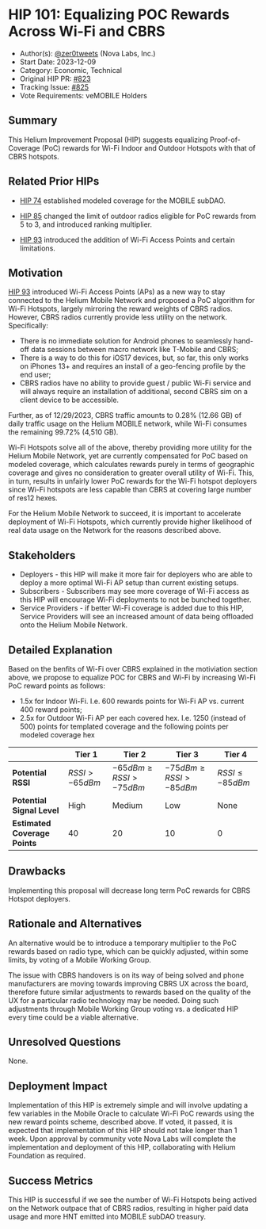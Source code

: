 # HIP 101: Equalizing POC Rewards Across Wi-Fi and CBRS 

- Author(s): [@zer0tweets](https://github.com/zer0tweets) (Nova Labs, Inc.)
- Start Date: 2023-12-09
- Category: Economic, Technical
- Original HIP PR: [#823](https://github.com/helium/HIP/pull/823)
- Tracking Issue: [#825](https://github.com/helium/HIP/issues/825)
- Vote Requirements: veMOBILE Holders

## Summary

This Helium Improvement Proposal (HIP) suggests equalizing Proof-of-Coverage (PoC) rewards for Wi-Fi Indoor and Outdoor Hotspots with that of CBRS hotspots.  

## Related Prior HIPs

* [HIP 74](0074-mobile-poc-modeled-coverage-rewards.md) established modeled coverage for the MOBILE subDAO.

* [HIP 85](0085-mobile-hex-coverage-limit.md) changed the limit of outdoor radios eligible for PoC rewards from 5 to 3, and introduced ranking multiplier.

* [HIP 93](0093-addition-of-wifi-aps-to-mobile-subdao.md) introduced the addition of Wi-Fi Access Points and certain limitations.

## Motivation

[HIP 93](0093-addition-of-wifi-aps-to-mobile-subdao.md) introduced Wi-Fi Access Points (APs) as a new way to stay connected to the Helium Mobile Network and proposed a PoC algorithm for Wi-Fi Hotspots, largely mirroring the reward weights of CBRS radios. However, CBRS radios currently provide less utility on the network. Specifically:
- There is no immediate solution for Android phones to seamlessly hand-off data sessions between macro network like T-Mobile and CBRS; 
- There is a way to do this for iOS17 devices, but, so far, this only works on iPhones 13+ and requires an install of a geo-fencing profile by the end user;
- CBRS radios have no ability to provide guest / public Wi-Fi service and will always require an installation of additional, second CBRS sim on a client device to be accessible.

Further, as of 12/29/2023, CBRS traffic amounts to 0.28% (12.66 GB) of daily traffic usage on the Helium MOBILE network, while Wi-Fi consumes the remaining 99.72% (4,510 GB). 

Wi-Fi Hotspots solve all of the above, thereby providing more utility for the Helium Mobile Network, yet are currently compensated for PoC based on modeled coverage, which calculates rewards purely in terms of geographic coverage and gives no consideration to greater overall utility of Wi-Fi. This, in turn, results in unfairly lower PoC rewards for the Wi-Fi hotspot deployers since Wi-Fi hotspots are less capable than CBRS at covering large number of res12 hexes.

For the Helium Mobile Network to succeed, it is important to accelerate deployment of Wi-Fi Hotspots, which currently provide higher likelihood of real data usage on the Network for the reasons described above. 


## Stakeholders

- Deployers - this HIP will make it more fair for deployers who are able to deploy a more optimal Wi-Fi AP setup than current existing setups. 
- Subscribers - Subscribers may see more coverage of Wi-Fi access as this HIP will encourage Wi-Fi deployments to not be bunched together. 
- Service Providers - if better Wi-Fi coverage is added due to this HIP, Service Providers will see an increased amount of data being offloaded onto the Helium Mobile Network.

## Detailed Explanation

Based on the benfits of Wi-Fi over CBRS explained in the motiviation section above, we propose to equalize POC for CBRS and Wi-Fi by increasing Wi-Fi PoC reward points as follows:

- 1.5x for Indoor Wi-Fi. I.e. 600 rewards points for Wi-Fi AP vs. current 400 reward points; 
- 2.5x for Outdoor Wi-Fi AP per each covered hex. I.e. 1250 (instead of 500) points for templated coverage and the following points per modeled coverage hex


|                               | Tier 1           | Tier 2                        | Tier 3                       | Tier 4              |
| ----------------------------- | ---------------- | ----------------------------- | ---------------------------- | ------------------- |
| **Potential RSSI**            | $RSSI > -65 dBm$ | $-65 dBm \ge RSSI > -75 dBm$  | $-75 dBm \ge RSSI > -85 dBm$ | $RSSI \le -85 dBm$  |
| **Potential Signal Level**    | High             | Medium                        | Low                          | None                |
| **Estimated Coverage Points** | 40               | 20                            | 10                           | 0                   |

## Drawbacks

Implementing this proposal will decrease long term PoC rewards for CBRS Hotspot deployers.

## Rationale and Alternatives

An alternative would be to introduce a temporary multiplier to the PoC rewards based on radio type, which can be quickly adjusted, within some limits, by voting of a Mobile Working Group. 

The issue with CBRS handovers is on its way of being solved and phone manufacturers are moving towards improving CBRS UX across the board, therefore future similar adjustments to rewards based on the quality of the UX for a particular radio technology may be needed. Doing such adjustments through Mobile Working Group voting vs. a dedicated HIP every time could be a viable alternative.

## Unresolved Questions

None.

## Deployment Impact

Implementation of this HIP is extremely simple and will involve updating a few variables in the Mobile Oracle to calculate Wi-Fi PoC rewards using the new reward points scheme, described above. If voted, it passed, it is expected that implementation of this HIP should not take longer than 1 week. Upon approval by community vote Nova Labs will complete the implementation and deployment of this HIP, collaborating with Helium Foundation as required. 

## Success Metrics

This HIP is successful if we see the number of Wi-Fi Hotspots being actived on the Network outpace that of CBRS radios, resulting in higher paid data usage and more HNT emitted into MOBILE subDAO treasury. 

